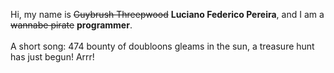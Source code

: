 Hi, my name is ~~Guybrush Threepwood~~ **Luciano Federico Pereira**, and I am a ~~wannabe pirate~~ **programmer**.<br><br>A short song: 474 bounty of doubloons gleams in the sun, a treasure hunt has just begun! Arrr!

